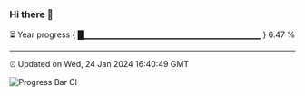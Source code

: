 ### Hi there 👋

⏳ Year progress { █▁▁▁▁▁▁▁▁▁▁▁▁▁▁▁▁▁▁▁▁▁▁▁▁▁▁▁▁▁ } 6.47 %

---

⏰ Updated on Wed, 24 Jan 2024 16:40:49 GMT

![Progress Bar CI](https://github.com/IshwaranRudhara/GIT-ACTION/workflows/Progress%20Bar%20CI/badge.svg)
